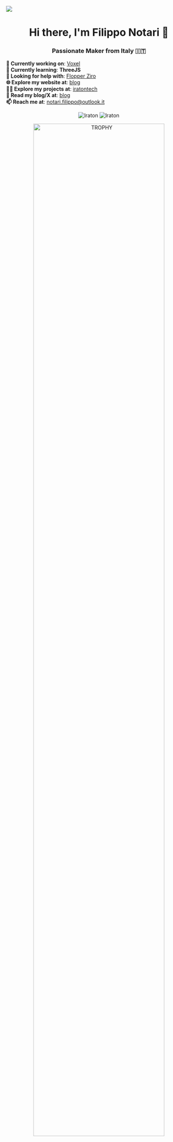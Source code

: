 ![](https://komarev.com/ghpvc/?username=lraton&style=for-the-badge)
<h1 align="center">Hi there, I'm Filippo Notari 👋</h1>
<h3 align="center">Passionate Maker from Italy 🇮🇹</h3>

**🔭 Currently working on**: [Voxel](https://github.com/lraton/voxel)  
**🌱 Currently learning**: **ThreeJS** <br>
**🤝 Looking for help with**: [Flopper Ziro](https://github.com/lraton/FlopperZiro)  
**🌐 Explore my website at**: [blog](https://filipponotari.site/)  
**👨‍💻 Explore my projects at**: [iratontech](https://iratontech.filipponotari.site/)  
**📖 Read my blog/X at**: [blog](https://blog.filipponotari.site/)  
**📫 Reach me at**: notari.filippo@outlook.it

<p align="center">
  <img src="https://github-readme-stats.vercel.app/api/top-langs?username=lraton&show_icons=true&locale=en&layout=compact&theme=synthwave" alt="lraton" />
  <img src="https://github-readme-stats.vercel.app/api?username=lraton&show_icons=true&locale=en&theme=synthwave" alt="lraton" />
</p>

<div align="center">
  <img width="84%" src="https://github-profile-trophy.vercel.app/?username=lraton&theme=radical&row=1&column=7&margin-h=15&margin-w=5&no-bg=true&theme=radical" alt="TROPHY" />
</div>
